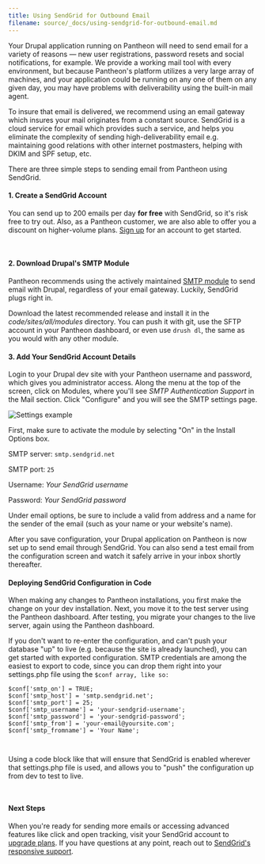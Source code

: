 ```yaml
---
title: Using SendGrid for Outbound Email
filename: source/_docs/using-sendgrid-for-outbound-email.md
---
```


Your Drupal application running on Pantheon will need to send email for a variety of reasons — new user registrations, password resets and social notifications, for example. We provide a working mail tool with every environment, but because Pantheon's platform utilizes a very large array of machines, and your application could be running on any one of them on any given day, you may have problems with deliverability using the built-in mail agent.

To insure that email is delivered, we recommend using an email gateway which insures your mail originates from a constant source. SendGrid is a cloud service for email which provides such a service, and helps you eliminate the complexity of sending high-deliverability email e.g. maintaining good relations with other internet postmasters, helping with DKIM and SPF setup, etc.

There are three simple steps to sending email from Pantheon using SendGrid.

#### 1. Create a SendGrid Account
You can send up to 200 emails per day **for free** with SendGrid, so it's risk free to try out. Also, as a Pantheon customer, we are also able to offer you a discount on higher-volume plans. [Sign up](http://sendgrid.com/partners/pantheon.html) for an account to get started.

 

#### 2. Download Drupal's SMTP Module

Pantheon recommends using the actively maintained [SMTP module](http://drupal.org/project/smtp) to send email with Drupal, regardless of your email gateway. Luckily, SendGrid plugs right in.

Download the latest recommended release and install it in the _code/sites/all/modules_ directory. You can push it with git, use the SFTP account in your Pantheon dashboard, or even use `drush dl`, the same as you would with any other module.

#### 3. Add Your SendGrid Account Details

Login to your Drupal dev site with your Pantheon username and password, which gives you administrator access. Along the menu at the top of the screen, click on Modules, where you'll see _SMTP Authentication Support_ in the Mail section. Click "Configure" and you will see the SMTP settings page.

![Settings example](https://pantheon-systems.desk.com/customer/portal/attachments/151706)​

First, make sure to activate the module by selecting "On" in the Install Options box.

SMTP server: `smtp.sendgrid.net`  
SMTP port: `25`  
Username: _Your SendGrid username_  
Password: _Your SendGrid password_

Under email options, be sure to include a valid from address and a name for the sender of the email (such as your name or your website's name).

After you save configuration, your Drupal application on Pantheon is now set up to send email through SendGrid. You can also send a test email from the configuration screen and watch it safely arrive in your inbox shortly thereafter.

#### Deploying SendGrid Configuration in Code

When making any changes to Pantheon installations, you first make the change on your dev installation. Next, you move it to the test server using the Pantheon dashboard. After testing, you migrate your changes to the live server, again using the Pantheon dashboard.

If you don't want to re-enter the configuration, and can't push your database "up" to live (e.g. because the site is already launched), you can get started with exported configuration. SMTP credentials are among the easiest to export to code, since you can drop them right into your settings.php file using the `$conf array, like so:`

    $conf['smtp_on'] = TRUE;
    $conf['smtp_host'] = 'smtp.sendgrid.net';
    $conf['smtp_port'] = 25;
    $conf['smtp_username'] = 'your-sendgrid-username';
    $conf['smtp_password'] = 'your-sendgrid-password';
    $conf['smtp_from'] = 'your-email@yoursite.com';
    $conf['smtp_fromname'] = 'Your Name';

` `

Using a code block like that will ensure that SendGrid is enabled wherever that settings.php file is used, and allows you to "push" the configuration up from dev to test to live.

` `
#### Next Steps

When you're ready for sending more emails or accessing advanced features like click and open tracking, visit your SendGrid account to [upgrade plans](http://sendgrid.com/partners/pantheon.html). If you have questions at any point, reach out to [SendGrid's responsive support](http://support.sendgrid.com/).
